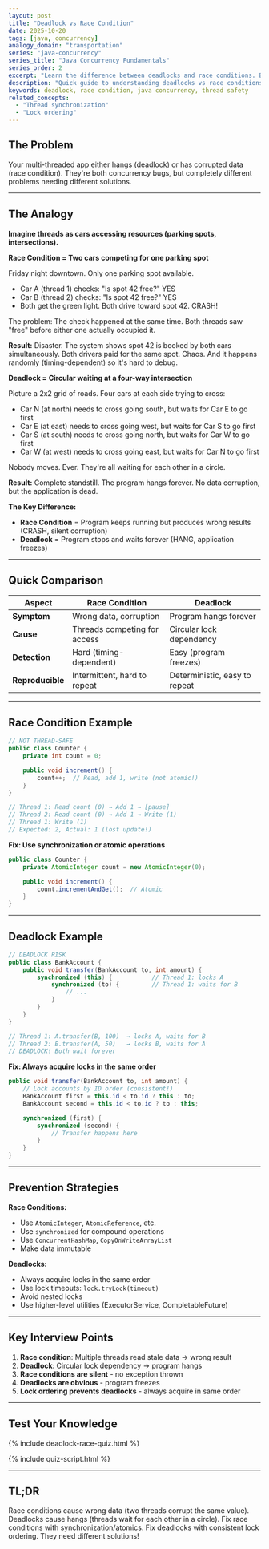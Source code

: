 ```yaml
---
layout: post
title: "Deadlock vs Race Condition"
date: 2025-10-20
tags: [java, concurrency]
analogy_domain: "transportation"
series: "java-concurrency"
series_title: "Java Concurrency Fundamentals"
series_order: 2
excerpt: "Learn the difference between deadlocks and race conditions. Both are concurrency bugs, but they require different fixes."
description: "Quick guide to understanding deadlocks vs race conditions in Java."
keywords: deadlock, race condition, java concurrency, thread safety
related_concepts:
  - "Thread synchronization"
  - "Lock ordering"
---
```


## The Problem

Your multi-threaded app either hangs (deadlock) or has corrupted data (race condition). They're both concurrency bugs, but completely different problems needing different solutions.

---

## The Analogy

**Imagine threads as cars accessing resources (parking spots, intersections).**

**Race Condition = Two cars competing for one parking spot**

Friday night downtown. Only one parking spot available.

- Car A (thread 1) checks: "Is spot 42 free?" YES
- Car B (thread 2) checks: "Is spot 42 free?" YES
- Both get the green light. Both drive toward spot 42. CRASH!

The problem: The check happened at the same time. Both threads saw "free" before either one actually occupied it.

**Result:** Disaster. The system shows spot 42 is booked by both cars simultaneously. Both drivers paid for the same spot. Chaos. And it happens randomly (timing-dependent) so it's hard to debug.

**Deadlock = Circular waiting at a four-way intersection**

Picture a 2x2 grid of roads. Four cars at each side trying to cross:

- Car N (at north) needs to cross going south, but waits for Car E to go first
- Car E (at east) needs to cross going west, but waits for Car S to go first
- Car S (at south) needs to cross going north, but waits for Car W to go first
- Car W (at west) needs to cross going east, but waits for Car N to go first

Nobody moves. Ever. They're all waiting for each other in a circle.

**Result:** Complete standstill. The program hangs forever. No data corruption, but the application is dead.

**The Key Difference:**

- **Race Condition** = Program keeps running but produces wrong results (CRASH, silent corruption)
- **Deadlock** = Program stops and waits forever (HANG, application freezes)

---

## Quick Comparison

| Aspect | Race Condition | Deadlock |
|--------|----------------|----------|
| **Symptom** | Wrong data, corruption | Program hangs forever |
| **Cause** | Threads competing for access | Circular lock dependency |
| **Detection** | Hard (timing-dependent) | Easy (program freezes) |
| **Reproducible** | Intermittent, hard to repeat | Deterministic, easy to repeat |

---

## Race Condition Example

```java
// NOT THREAD-SAFE
public class Counter {
    private int count = 0;

    public void increment() {
        count++;  // Read, add 1, write (not atomic!)
    }
}

// Thread 1: Read count (0) → Add 1 → [pause]
// Thread 2: Read count (0) → Add 1 → Write (1)
// Thread 1: Write (1)
// Expected: 2, Actual: 1 (lost update!)
```

**Fix: Use synchronization or atomic operations**
```java
public class Counter {
    private AtomicInteger count = new AtomicInteger(0);

    public void increment() {
        count.incrementAndGet();  // Atomic
    }
}
```

---

## Deadlock Example

```java
// DEADLOCK RISK
public class BankAccount {
    public void transfer(BankAccount to, int amount) {
        synchronized (this) {           // Thread 1: locks A
            synchronized (to) {         // Thread 1: waits for B
                // ...
            }
        }
    }
}

// Thread 1: A.transfer(B, 100)  → locks A, waits for B
// Thread 2: B.transfer(A, 50)   → locks B, waits for A
// DEADLOCK! Both wait forever
```

**Fix: Always acquire locks in the same order**
```java
public void transfer(BankAccount to, int amount) {
    // Lock accounts by ID order (consistent!)
    BankAccount first = this.id < to.id ? this : to;
    BankAccount second = this.id < to.id ? to : this;

    synchronized (first) {
        synchronized (second) {
            // Transfer happens here
        }
    }
}
```

---

## Prevention Strategies

**Race Conditions:**
- Use `AtomicInteger`, `AtomicReference`, etc.
- Use `synchronized` for compound operations
- Use `ConcurrentHashMap`, `CopyOnWriteArrayList`
- Make data immutable

**Deadlocks:**
- Always acquire locks in the same order
- Use lock timeouts: `lock.tryLock(timeout)`
- Avoid nested locks
- Use higher-level utilities (ExecutorService, CompletableFuture)

---

## Key Interview Points

1. **Race condition**: Multiple threads read stale data → wrong result
2. **Deadlock**: Circular lock dependency → program hangs
3. **Race conditions are silent** - no exception thrown
4. **Deadlocks are obvious** - program freezes
5. **Lock ordering prevents deadlocks** - always acquire in same order

---

## Test Your Knowledge

{% include deadlock-race-quiz.html %}

{% include quiz-script.html %}

---

## TL;DR

Race conditions cause wrong data (two threads corrupt the same value). Deadlocks cause hangs (threads wait for each other in a circle). Fix race conditions with synchronization/atomics. Fix deadlocks with consistent lock ordering. They need different solutions!
